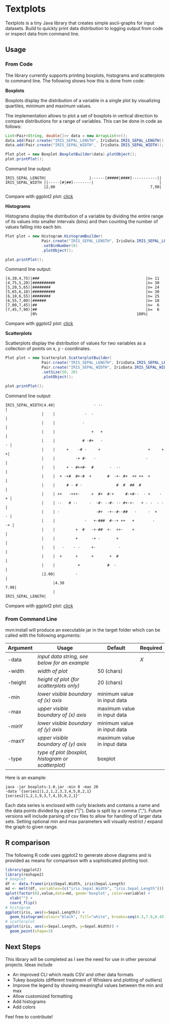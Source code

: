 # Textplots
Textplots is a tiny Java library that creates simple ascii-graphs for input datasets. Build to quickly print data distribution to logging output from code or inspect data from command line.

## Usage
### From Code

The library currently supports printing boxplots, histograms and scatterplots to command line. The following shows how this is done from code:

**Boxplots**

Boxplots display the distribution of a variable in a single plot by visualizing quartiles, minimum and maximum values.

The implementation allows to plot a set of boxplots in vertical direction to compare distributions for a range of variables. This can be done in code as follows:

```java
List<Pair<String, double[]>> data = new ArrayList<>();
data.add(Pair.create("IRIS_SEPAL_LENGTH", IrisData.IRIS_SEPAL_LENGTH));
data.add(Pair.create("IRIS_SEPAL_WIDTH",  IrisData.IRIS_SEPAL_WIDTH));

Plot plot = new Boxplot.BoxplotBuilder(data).plotObject();
plot.printPlot();
```

Command line output:

```
IRIS_SEPAL_LENGTH|                   |------[#####|####]-----------||
IRIS_SEPAL_WIDTH ||-----[#|##]--------|                             |
                 |2,00                                          7,90|
```

Compare with ggplot2 plot: [click](https://raw.githubusercontent.com/dvdmllr/textplots/master/src/main/resources/r_boxplots.jpeg)

**Histograms**

Histograms display the distribution of a variable by dividing the entire range of its values into smaller intervals (bins) and then counting the number of values falling into each bin.

```java
Plot plot = new Histogram.HistogramBuilder(
                Pair.create("IRIS_SEPAL_LENGTH", IrisData.IRIS_SEPAL_LENGTH))
                .setBinNumber(8)
                .plotObject();

plot.printPlot();
```

Command line output:

```
[4,30,4,75)|###                                               |n= 11
[4,75,5,20)|##########                                        |n= 30
[5,20,5,65)|########                                          |n= 24
[5,65,6,10)|##########                                        |n= 30
[6,10,6,55)|########                                          |n= 25
[6,55,7,00)|######                                            |n= 18
[7,00,7,45)|##                                                |n=  6
[7,45,7,90)|##                                                |n=  6
           |0%                                            100%|
```

Compare with ggplot2 plot: [click](https://raw.githubusercontent.com/dvdmllr/textplots/master/src/main/resources/r_histogram.jpeg)

**Scatterplots**

Scatterplots display the distribution of values for two variables as a collection of points on x, y - coordinates.

```java
Plot plot = new Scatterplot.ScatterplotBuilder(
                Pair.create("IRIS_SEPAL_LENGTH", IrisData.IRIS_SEPAL_LENGTH),
                Pair.create("IRIS_SEPAL_WIDTH", IrisData.IRIS_SEPAL_WIDTH))
                .setSize(50, 20)
                .plotObject();

plot.printPlot();
```

Command line output:

```
IRIS_SEPAL_WIDTH|4.40|                 · ··                             |
                |    |             ·  ·                                 |
                |    |            ·                                     |
                |    |                +   +                             |
                |    |            # ·#+   ·                           · |
                |    |     +    ·# ·     +                     +     + +|
                |    |         ·+ #·   ·                      ·         |
                |    |     + · #++#·  #       ·  ··                     |
                |    |  + ·+#  #+·#  +       #  ·+· #+  ++ ++  +        |
                |    |     # · # ·               #  #  ##  #            |
                |    | ++   ·+++·     +  #+  #·+     #·+#··  · +    · + |
                |    | ··   # ··     ·  ·#· ··#· ·· #+·+·   + · ·  · ·  |
                |    | ·                ·#+  ·+··#··##   ·     ·  +   · |
                |    |             ·   +·###  #··+ ++   +        ·   ·+ |
                |    |         +  #   ·+·##  +·  ++·    +               |
                |    |         +      ·+ ·       +                      |
                |    |   ·    · ·     +·          ·                     |
                |    |  +      +      +       +  #                      |
                |    |          +            #  ·                       |
                |2.00|         ·                                        |
                     |4.30                                          7.90|
                     |                                 IRIS_SEPAL_LENGTH|
```


Compare with ggplot2 plot: [click](https://raw.githubusercontent.com/dvdmllr/textplots/master/src/main/resources/r_scatterplot.jpeg)

### From Command Line
mvn:install will produce an executable jar in the target folder which can be called with the following arguments:

| Argument | Usage | Default | Required |
| --- | --- | --- | --- |
| -data | _input data string, see below for an example_ | | *X* |
| -width | _width of plot_ | 50 (chars) | |
| -height | _height of plot (for scatterplots only)_ | 20 (chars) | |
| -min | _lower visible boundary of (x) axis_ | minimum value in input data | |
| -max | _upper visible boundary of (x) axis_ | maximum value in input data | |
| -minY | _lower visible boundary of (y) axis_ | minimum value in input data | |
| -maxY | _upper visible boundary of (y) axis_ | maximum value in input data | |
| -type | _type of plot (boxplot, histogram or scatterplot)_ | boxplot | |

Here is an example:

```
java -jar boxplots-1.0.jar -min 0 -max 20
-data '{series1|1,2,1,2,3,3,4,5,8,2,1}{series2|1,2,1,9,3,7,4,15,8,2,1}'
```

Each data series is enclosed with curly brackets and contains a name and the data points divided by a pipe ("|"). Data is split by a comma (","). Future versions will include parsing of csv files to allow for handling of larger data sets. Setting optional min and max parameters will visually restrict / expand the graph to given range.


## R comparison

The following R code uses ggplot2 to generate above diagrams and is provided as means for comparison with a sophisticated plotting tool:

```R
library(ggplot2)
library(reshape2)
# boxplot
df <- data.frame(iris$Sepal.Width, iris$Sepal.Length)
md <- melt(df, variables=(c("iris.Sepal.Width", "iris.Sepal.Length")))
qplot(factor(0),value,data=md, geom='boxplot', color=variable) +
  xlab("") +
  coord_flip()
# histogram
ggplot(iris, aes(x=Sepal.Length)) +
  geom_histogram(colour="black", fill="white", breaks=seq(4.3,7.9,0.45),right=TRUE)
# scatterplot
ggplot(iris, aes(x=Sepal.Length, y=Sepal.Width)) +
  geom_point(shape=3)
```

## Next Steps
This library will be completed as I see the need for use in other personal projects. Ideas include

* An improved CLI which reads CSV and other data formats
* Tukey boxplots (different treatment of Whiskers and plotting of outliers)
* Improve the legend by showing meaningful values between the min and max
* Allow customized formatting
* Add histograms
* Add colors

Feel free to contribute!
